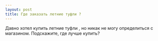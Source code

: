 ```yaml
---
layout: post 
title: Где заказать летние туфли ? 
--- 
```

Давно хотел купить летние туфли , но никак не могу определиться с магазином. Подскажите, где лучше купить?